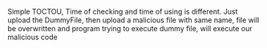 Simple TOCTOU, Time of checking and time of using is different. Just upload the DummyFile, then upload a malicious file with same name, file will be overwritten and program trying to execute dummy file, will execute our malicious code

